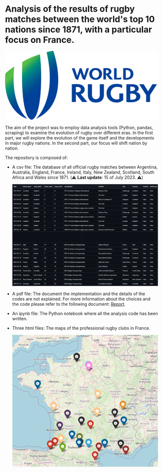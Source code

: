 # Analysis of the results of rugby matches between the world's top 10 nations since 1871, with a particular focus on France.

![Screenshot](img/LOGO_WORLD_RUGBY_2020.svg.png)

The aim of the project was to employ data analysis tools (Python, pandas, scraping) to examine the evolution of rugby over different eras. In the first part, we will explore the evolution of the game itself and the developments in major rugby nations. In the second part, our focus will shift nation by nation.

The repository is composed of: 

- A csv file: The database of all official rugby matches between Argentina, Australia, England, France, Ireland, Italy, New Zealand, Scotland, South Africa and Wales since 1871. (⚠️ **Last update**: 15 of July 2023. ⚠️)
  
  ![Screenshot](img/data_screen.png)
- A pdf file: The document the implementation and the details of the codes are not explained. For more information about the choices and the code please refer to the following document:  [Report](Final_report.pdf).
- An ipynb file: The Python notebook where all the analysis code has been written.
- Three html files: The maps of the professional rugby clubs in France.
  
  ![Screenshot](img/Professionnal_clubs_in_France_23-24_map.png)
